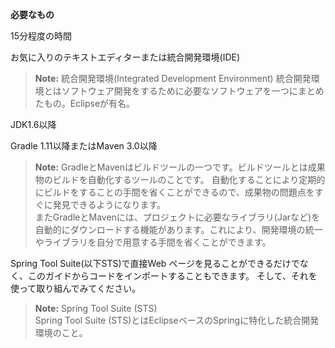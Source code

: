 **必要なもの**

15分程度の時間

お気に入りのテキストエディターまたは統合開発環境(IDE)
> __Note:__ 統合開発環境(Integrated Development Environment)
> 統合開発環境とはソフトウェア開発をするために必要なソフトウェアを一つにまとめたもの。Eclipseが有名。

JDK1.6以降

Gradle 1.11以降またはMaven 3.0以降  
> __Note:__ GradleとMavenはビルドツールの一つです。ビルドツールとは成果物のビルドを自動化するツールのことです。 
> 自動化することにより定期的にビルドをすることの手間を省くことができるので、成果物の問題点をすぐに発見できるようになります。  
> またGradleとMavenには、プロジェクトに必要なライブラリ(Jarなど)を自動的にダウンロードする機能があります。これにより、開発環境の統一やライブラリを自分で用意する手間を省くことができます。

Spring Tool Suite(以下STS)で直接Web ページを見ることができるだけでなく、このガイドからコードをインポートすることもできます。
そして、それを使って取り組んでみてください。
> __Note:__ Spring Tool Suite (STS)  
> Spring Tool Suite (STS)とはEclipseベースのSpringに特化した統合開発環境のこと。
